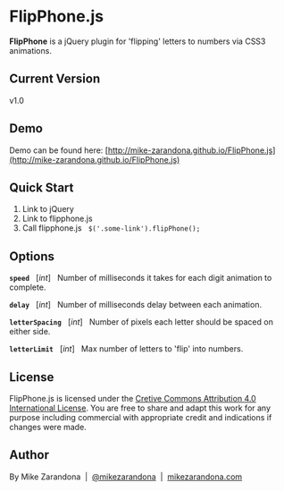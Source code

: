 # FlipPhone.js
**FlipPhone** is a jQuery plugin for 'flipping' letters to numbers via CSS3 animations.

## Current Version
v1.0

## Demo
Demo can be found here:  [http://mike-zarandona.github.io/FlipPhone.js](http://mike-zarandona.github.io/FlipPhone.js)

## Quick Start
1. Link to jQuery
2. Link to flipphone.js
3. Call flipphone.js &nbsp; `$('.some-link').flipPhone();`

## Options

**`speed`** &nbsp; [*int*] &nbsp; Number of milliseconds it takes for each digit animation to complete.

**`delay`** &nbsp; [*int*] &nbsp; Number of milliseconds delay between each animation.

**`letterSpacing`** &nbsp; [*int*] &nbsp; Number of pixels each letter should be spaced on either side.

**`letterLimit`** &nbsp; [*int*] &nbsp; Max number of letters to 'flip' into numbers.


## License
FlipPhone.js is licensed under the [Cretive Commons Attribution 4.0 International License](http://creativecommons.org/licenses/by/4.0/deed.en_US).  You are free to share and adapt this work for any purpose including commercial with appropriate credit and indications if changes were made.  


## Author
By Mike Zarandona &nbsp;|&nbsp; [@mikezarandona](http://twitter.com/mikezarandona) &nbsp;|&nbsp; [mikezarandona.com](http://mikezarandona.com)